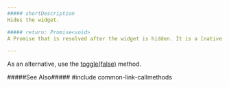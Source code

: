 ```yaml
---
##### shortDescription
Hides the widget.

##### return: Promise<void>
A Promise that is resolved after the widget is hidden. It is a [native Promise](https://developer.mozilla.org/en-US/docs/Web/JavaScript/Reference/Global_Objects/Promise) or a [jQuery.Promise](https://api.jquery.com/Types/#Promise) when you use jQuery.

---
```

As an alternative, use the [toggle(false)](/api-reference/10%20UI%20Widgets/dxActionSheet/3%20Methods/toggle(showing).md '/Documentation/ApiReference/UI_Widgets/dxActionSheet/Methods/#toggleshowing') method.

#####See Also#####
#include common-link-callmethods